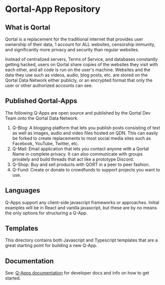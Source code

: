 # Qortal-App Repository

## What is Qortal
Qortal is a replacement for the traditional internet that provides user ownership of their data, 1 account for ALL websites, censorship immunity, and significantly more privacy and security than regular websites.

Instead of centralized servers, Terms of Service, and databases constantly getting hacked, users on Qortal share copies of the websites they visit with each other, and all code is run on the user's machine.
Websites and the data they use such as videos, audio, blog posts, etc. are stored on the Qortal Data Network either publicly, or an encrypted format that only the user or other authorized accounts can see.

## Published Qortal-Apps
The following Q-Apps are open source and published by the Qortal Dev Team onto the Qortal Data Network.
1. Q-Blog: A blogging platform that lets you publish posts consisting of text as well as images, audio and video files hosted on QDN. This can easily be forked to create replacements to most social media sites such as Facebook, YouTube, Twitter, etc.
2. Q-Mail: Email application that lets you contact anyone with a Qortal Name in complete privacy. It can also communicate with groups privately and build threads that act like a prototype Discord.
3. Q-Shop: Buy and sell products with QORT in a peer to peer fashion.
4. Q-Fund: Create or donate to crowdfunds to support projects you want to use.

## Languages
Q-Apps support any client-side javascript frameworks or approaches. Initial examples will be in React and vanilla javascript, but these are by no means the only options for structuring a Q-App.

## Templates
This directory contains both Javascript and Typescript templates that are a great starting point for building a new Q-App.

## Documentation
See: [Q-Apps documentation](https://github.com/Qortal/qortal/blob/master/Q-Apps.md) for developer docs and info on how to get started.

